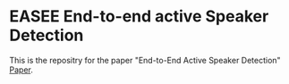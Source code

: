 # EASEE End-to-end active Speaker Detection

This is the repositry for the paper "End-to-End Active Speaker Detection" [Paper](https://arxiv.org/pdf/2203.14250.pdf).
